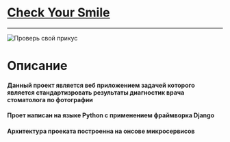 # [Check Your Smile](http://91.186.198.225 "проверь свой прикус")
____
![Проверь свой прикус](https://b-stom.ru/upload/articles/111.jpg)





# Описание
#### Данный проект является веб приложением задачей которого является стандартизровать результаты диагностик врача стоматолога по фотографии
#### Проет написан на языке Python с применением фраймворка Django
#### Архитектура проеката построенна на онсове микросервисов
